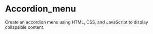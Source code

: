 # Accordion_menu
Create an accordion menu using HTML, CSS, and JavaScript  to display collapsible content.
